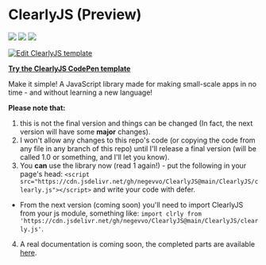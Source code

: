 # ClearlyJS (Preview)

[![](https://img.shields.io/github/v/release/negevvo/ClearlyJS?color=yellow&include_prereleases)](https://github.com/negevvo/ClearlyJS/releases/) [![](https://img.shields.io/badge/license-MIT-1abc9c.svg)](https://github.com/negevvo/ClearlyJS/tree/a3cb15715f53e2d784a801abc6ff73c82a82d7a2/LICENSE/README.md) [![](https://img.shields.io/website?down_color=red&down_message=down&label=jsDelivr&up_color=orange&up_message=up&url=https%3A%2F%2Fcdn.jsdelivr.net%2Fgh%2Fnegevvo%2FClearlyJS%40main%2FClearlyJS%2Fclearly.js)](https://cdn.jsdelivr.net/gh/negevvo/ClearlyJS@main/ClearlyJS/clearly.js)

[![Edit ClearlyJS template](https://codesandbox.io/static/img/play-codesandbox.svg)](https://codesandbox.io/s/clearlyjs-template-wrsjv?fontsize=14&hidenavigation=1&module=%2Fcode%2Findex.js&theme=dark)

[**Try the ClearlyJS CodePen template**](https://codepen.io/pen/?template=KKajRxM)

Make it simple! A JavaScript library made for making small-scale apps in no time - and without learning a new language!

**Please note that:**
1. this is not the final version and things can be changed (In fact, the next version will have some **major** changes).
2. I won't allow any changes to this repo's code \(or copying the code from any file in any branch of this repo\) until I'll release a final version \(will be called 1.0 or something, and I'll let you know\).
3. You **can** use the library now \(read 1 again!\) - put the following in your page's head: `<script src="https://cdn.jsdelivr.net/gh/negevvo/ClearlyJS@main/ClearlyJS/clearly.js"></script>` and write your code with defer.
  - From the next version (coming soon) you'll need to import ClearlyJS from your js module, something like: `import clrly from 'https://cdn.jsdelivr.net/gh/negevvo/ClearlyJS@main/ClearlyJS/clearly.js'`.
4. A real documentation is coming soon, the completed parts are available [here](https://negevvo.gitbook.io/clearlyjs/).

